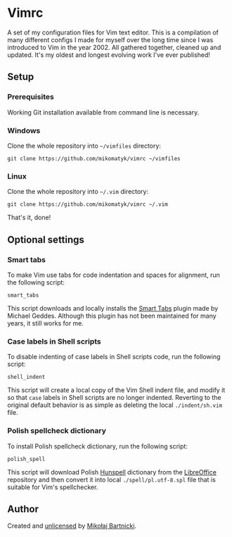 # Vimrc

A set of my configuration files for Vim text editor. This is a compilation of
many different configs I made for myself over the long time since I was
introduced to Vim in the year 2002. All gathered together, cleaned up and
updated. It's my oldest and longest evolving work I've ever published!

## Setup

### Prerequisites

Working Git installation available from command line is necessary.

### Windows

Clone the whole repository into `~/vimfiles` directory:

    git clone https://github.com/mikomatyk/vimrc ~/vimfiles

### Linux

Clone the whole repository into `~/.vim` directory:

    git clone https://github.com/mikomatyk/vimrc ~/.vim

That's it, done!

## Optional settings

### Smart tabs

To make Vim use tabs for code indentation and spaces for alignment, run the
following script:

    smart_tabs

This script downloads and locally installs the [Smart Tabs][00] plugin made by
Michael Geddes. Although this plugin has not been maintained for many years, it
still works for me.

### Case labels in Shell scripts

To disable indenting of case labels in Shell scripts code, run the following
script:

    shell_indent

This script will create a local copy of the Vim Shell indent file, and modify it
so that `case` labels in Shell scripts are no longer indented. Reverting to the
original default behavior is as simple as deleting the local `./indent/sh.vim`
file.

### Polish spellcheck dictionary

To install Polish spellcheck dictionary, run the following script:

    polish_spell

This script will download Polish [Hunspell][01] dictionary from the
[LibreOffice][02] repository and then convert it into local
`./spell/pl.utf-8.spl` file that is suitable for Vim's spellchecker.

## Author

Created and [unlicensed][98] by [Mikołaj Bartnicki][99].

[00]:https://www.vim.org/scripts/script.php?script_id=231
[01]:https://hunspell.github.io
[02]:https://libreoffice.org
[98]:UNLICENSE
[99]:mailto:mikolaj@bartnicki.org
